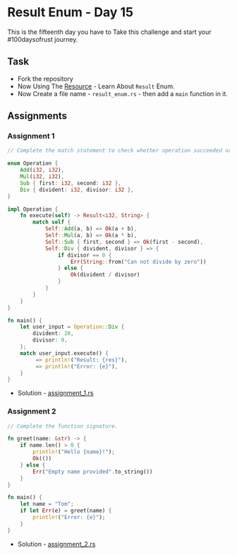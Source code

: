 # Result Enum - Day 15

This is the fifteenth day you have to Take this challenge and start your #100daysofrust journey.

## Task

- Fork the repository
- Now Using The [Resource](https://doc.rust-lang.org/book/ch06-01-defining-an-enum.html) - Learn About `Result` Enum.
- Now Create a file name - `result_enum.rs` - then add a `main` function in it.

## Assignments

### Assignment 1

```rs
// Complete the match statement to check whether operation succeeded or not.

enum Operation {
    Add(i32, i32),
    Mul(i32, i32),
    Sub { first: i32, second: i32 },
    Div { divident: i32, divisor: i32 },
}

impl Operation {
    fn execute(self) -> Result<i32, String> {
        match self {
            Self::Add(a, b) => Ok(a + b),
            Self::Mul(a, b) => Ok(a * b),
            Self::Sub { first, second } => Ok(first - second),
            Self::Div { divident, divisor } => {
                if divisor == 0 {
                    Err(String::from("Can not divide by zero"))
                } else {
                    Ok(divident / divisor)
                }
            }
        }
    }
}

fn main() {
    let user_input = Operation::Div {
        divident: 20,
        divisor: 0,
    };
    match user_input.execute() {
         => println!("Result: {res}"),
         => println!("Error: {e}"),
    }
}
```

- Solution - [assignment_1.rs](./result_enum_assignement/assignement_1.rs)

### Assignment 2

```rs
// Complete the function signature.

fn greet(name: &str) -> {
    if name.len() > 0 {
        println!("Hello {name}!");
        Ok(())
    } else {
        Err("Empty name provided".to_string())
    }
}

fn main() {
    let name = "Tom";
    if let Err(e) = greet(name) {
        println!("Error: {e}");
    }
}
```

- Solution - [assignment_2.rs](./result_enum_assignement/assignement_2.rs)